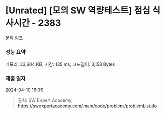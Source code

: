 # [Unrated] [모의 SW 역량테스트] 점심 식사시간 - 2383 

[문제 링크](https://swexpertacademy.com/main/code/problem/problemDetail.do?contestProbId=AV5-BEE6AK0DFAVl) 

### 성능 요약

메모리: 33,604 KB, 시간: 135 ms, 코드길이: 3,158 Bytes

### 제출 일자

2024-04-10 16:09



> 출처: SW Expert Academy, https://swexpertacademy.com/main/code/problem/problemList.do